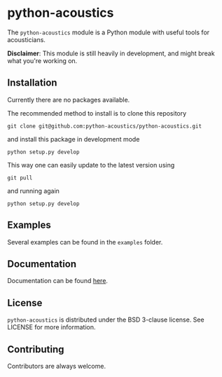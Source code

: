 # python-acoustics

The `python-acoustics` module is a Python module with useful tools for acousticians.

**Disclaimer**: This module is still heavily in development, and might break what you're working on.

## Installation

Currently there are no packages available.

The recommended method to install is to clone this repository

`git clone git@github.com:python-acoustics/python-acoustics.git`

and install this package in development mode

`python setup.py develop`

This way one can easily update to the latest version using

`git pull`

and running again

`python setup.py develop`

## Examples

Several examples can be found in the `examples` folder.

## Documentation

Documentation can be found [here](http://python-acoustics.github.io/python-acoustics/).

## License

`python-acoustics` is distributed under the BSD 3-clause license. See LICENSE for more information.

## Contributing

Contributors are always welcome.
